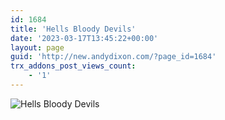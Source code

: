 ```yaml
---
id: 1684
title: 'Hells Bloody Devils'
date: '2023-03-17T13:45:22+00:00'
layout: page
guid: 'http://new.andydixon.com/?page_id=1684'
trx_addons_post_views_count:
    - '1'
---
```


![Hells Bloody Devils](https://i0.wp.com/assets.g8x2.ldn.idrivee2-23.com/posters/Hells%20Bloody%20Devils%2001.jpg?w=1200&ssl=1 "Hells Bloody Devils")